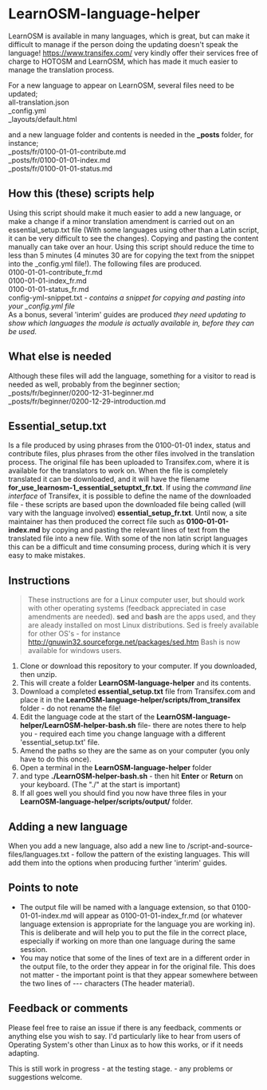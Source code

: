# LearnOSM-language-helper

LearnOSM is available in many languages, which is great, but can make it difficult to manage if the person doing the updating doesn't speak the language! <https://www.transifex.com/> very kindly offer their services free of charge to HOTOSM and LearnOSM, which has made it much easier to manage the translation process.  

For a new language to appear on LearnOSM, several files need to be updated;  
  all-translation.json   
  _config.yml  
  _layouts/default.html  

and a new language folder and contents is needed in the **_posts** folder, for instance;  
  _posts/fr/0100-01-01-contribute.md  
  _posts/fr/0100-01-01-index.md  
  _posts/fr/0100-01-01-status.md  


How this (these) scripts help
--------------------------

Using this script should make it much easier to add a new language, or make a change if a minor translation amendment is carried out on an essential_setup.txt file (With some languages using other than a Latin script, it can be very difficult to see the changes). Copying and pasting the content manually can take over an hour. Using this script should reduce the time to less than 5 minutes (4 minutes 30 are for copying the text from the snippet into the _config.yml file!). The following files are produced.  
  0100-01-01-contribute_fr.md  
  0100-01-01-index_fr.md  
  0100-01-01-status_fr.md  
  config-yml-snippet.txt - *contains a snippet for copying and pasting into your _config.yml file*  
As a bonus, several 'interim' guides are produced *they need updating to show which languages the module is actually available in, before they can be used.*  

What else is needed
-------------------  
Although these files will add the language, something for a visitor to read is needed as well, probably from the beginner section;  
  _posts/fr/beginner/0200-12-31-beginner.md  
  _posts/fr/beginner/0200-12-29-introduction.md  


Essential_setup.txt
-------------------
Is a file produced by using phrases from the 0100-01-01 index, status and contribute files, plus phrases from the other files involved in the translation process. The original file has been uploaded to Transifex.com, where it is available for the translators to work on. When the file is completely translated it can be downloaded, and it will have the filename **for_use_learnosm-1_essential_setuptxt_fr.txt**. If using the *command line interface* of Transifex, it is possible to define the name of the downloaded file - these scripts are based upon the downloaded file being called (will vary with the language involved) **essential_setup_fr.txt**. Until now, a site maintainer has then produced the correct file such as **0100-01-01-index.md** by copying and pasting the relevant lines of text from the translated file into a new file. With some of the non latin script languages this can be a difficult and time consuming process, during which it is very easy to make mistakes.  

Instructions
------------
>These instructions are for a Linux computer user, but should work with other operating systems (feedback appreciated in case amendments are needed). **sed** and **bash** are the apps used, and they are aleady installed on most Linux distributions. Sed is freely available for other OS's - for instance <http://gnuwin32.sourceforge.net/packages/sed.htm> Bash is now available for windows users.   

1. Clone or download this repository to your computer. If you downloaded, then unzip.  
2. This will create a folder **LearnOSM-language-helper** and its contents.  
3. Download a completed **essential_setup.txt** file from Transifex.com and place it in the **LearnOSM-language-helper/scripts/from_transifex** folder - do not rename the file!  
4. Edit the language code at the start of the **LearnOSM-language-helper/LearnOSM-helper-bash.sh**  file- there are notes there to help you - required each time you change language with a different 'essential_setup.txt' file.  
5. Amend the paths so they are the same as on your computer (you only have to do this once).  
6. Open a terminal in the **LearnOSM-language-helper** folder  
7. and type **./LearnOSM-helper-bash.sh** - then hit **Enter** or **Return** on your keyboard. (The "./" at the start is important)  
8. If all goes well you should find you now have three files in your **LearnOSM-language-helper/scripts/output/** folder.  

Adding a new language
---------------------
When you add a new language, also add a new line to /script-and-source-files/languages.txt - follow the pattern of the existing languages. This will add them into the options when producing further 'interim' guides.  

Points to note
--------------
* The output file will be named with a language extension, so that 0100-01-01-index.md will appear as 0100-01-01-index_fr.md (or whatever language extension is appropriate for the language you are working in). This is deliberate and will help you to put the file in the correct place, especially if working on more than one language during the same session.  
* You may notice that some of the lines of text are in a different order in the output file, to the order they appear in for the original file. This does not matter - the important point is that they appear somewhere between the two lines of --- characters (The header material).  

Feedback or comments
--------------------
Please feel free to raise an issue if there is any feedback, comments or anything else you wish to say. I'd particularly like to hear from users of Operating System's other than Linux as to how this works, or if it needs adapting.


This is still work in progress - at the testing stage. - any problems or suggestions welcome.  
